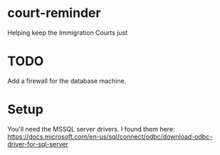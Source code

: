 # court-reminder
Helping keep the Immigration Courts just


# TODO
Add a firewall for the database machine.


# Setup
You'll need the MSSQL server drivers. I found them here: https://docs.microsoft.com/en-us/sql/connect/odbc/download-odbc-driver-for-sql-server
